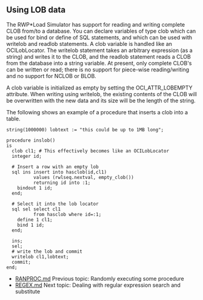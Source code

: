 ## Using LOB data 
The RWP\*Load Simulator has support for reading and writing
complete CLOB from/to 
a database.
You can declare variables of type clob which can be used for bind or 
define of SQL statements, and which can be used with writelob and 
readlob statements.
A clob variable is handled like an OCILobLocator.
The writelob statement takes an arbitrary expression (as a string) and 
writes it to the CLOB, and the readlob statement reads a CLOB from the 
database into a string variable.
At present, only complete CLOB's can be written or read; there is no 
support for piece-wise reading/writing and no support for NCLOB or BLOB.

A clob variable is initialized as empty by setting the 
OCI_ATTR_LOBEMPTY attribute.
When writing using writelob, the existing contents of the CLOB will be 
overwritten with the new data and its size will be the length of the 
string.

The following shows an example of a procedure that inserts a clob into 
a table.
```
string(1000000) lobtext := "this could be up to 1MB long";

procedure inslob()
is
  clob cl1; # This effectively becomes like an OCILobLocator
  integer id;

  # Insert a row with an empty lob
  sql ins insert into hasclob(id,cl1)
          values (rwlseq.nextval, empty_clob())
          returning id into :1;
    bindout 1 id;
  end;

  # Select it into the lob locator
  sql sel select cl1
          from hasclob where id=:1;
    define 1 cl1;
    bind 1 id;
  end;

  ins;
  sel;
  # write the lob and commit
  writelob cl1,lobtext;
  commit;
end;
```

* [RANPROC.md](RANPROC.md) Previous topic: Randomly executing some procedure
* [REGEX.md](REGEX.md) Next topic: Dealing with regular expression search and substitute
